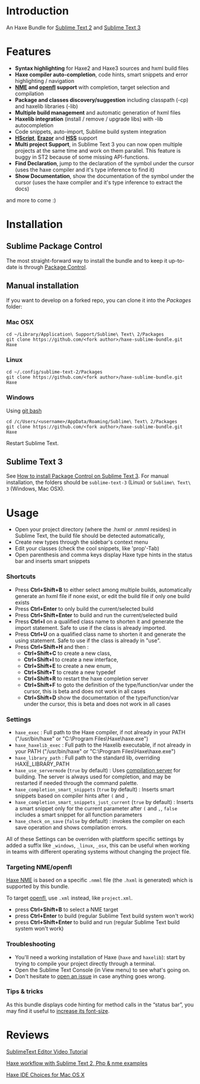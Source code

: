 # Introduction
An Haxe Bundle for [Sublime Text 2](http://www.sublimetext.com/2) and [Sublime Text 3](http://www.sublimetext.com/3)

# Features

 - **Syntax highlighting** for Haxe2 and Haxe3 sources and hxml build files
 - **Haxe compiler auto-completion**, code hints, smart snippets and error highlighting / navigation
 - **[NME](http://www.nme.io/) and [openfl](https://github.com/openfl/openfl) support** with completion, target selection and compilation
 - **Package and classes discovery/suggestion** including classpath (-cp) and haxelib libraries (-lib)
 - **Multiple build management** and automatic generation of hxml files
 - **Haxelib integration** (install / remove / upgrade libs) with -lib autocompletion
 - Code snippets, auto-import, Sublime build system integration
 - **[HScript](http://code.google.com/p/hscript/)**, **[Erazor](https://github.com/ciscoheat/erazor)** and **[HSS](http://ncannasse.fr/projects/hss)** support
 - **Multi project Support**, in Sublime Text 3 you can now open multiple projects at the same time and work on them parallel. This feature is buggy in ST2 because of some missing API-functions.
 - **Find Declaration**, jump to the declaration of the symbol under the cursor (uses the haxe compiler and it's type inference to find it)
 - **Show Documentation**, show the documentation of the symbol under the cursor (uses the haxe compiler and it's type inference to extract the docs)

 
and more to come :)

# Installation

## Sublime Package Control

The most straight-forward way to install the bundle and to keep it up-to-date 
is through [Package Control](http://wbond.net/sublime_packages/package_control).

## Manual installation

If you want to develop on a forked repo, you can clone it into the *Packages* folder:

### Mac OSX

    cd ~/Library/Application\ Support/Sublime\ Text\ 2/Packages
    git clone https://github.com/<fork author>/haxe-sublime-bundle.git Haxe

### Linux

    cd ~/.config/sublime-text-2/Packages
    git clone https://github.com/<fork author>/haxe-sublime-bundle.git Haxe

### Windows

Using [git bash](http://code.google.com/p/msysgit/)

    cd /c/Users/<username>/AppData/Roaming/Sublime\ Text\ 2/Packages
    git clone https://github.com/<fork author>/haxe-sublime-bundle.git Haxe

Restart Sublime Text.

## Sublime Text 3

See [How to install Package Control on Sublime Text 3](http://wbond.net/sublime_packages/package_control/installation#ST3).
For manual installation, the folders should be `sublime-text-3` (Linux) or `Sublime\ Text\ 3` (Windows, Mac OSX).

# Usage

 - Open your project directory (where the .hxml or .nmml resides) in Sublime Text, the build file should be detected automatically,
 - Create new types through the sidebar's context menu
 - Edit your classes (check the cool snippets, like 'prop'-Tab)
 - Open parenthesis and comma keys display Haxe type hints in the status bar and inserts smart snippets

### Shortcuts

 - Press **Ctrl+Shift+B** to either select among multiple builds, automatically generate an hxml file if none exist, or edit the build file if only one build exists
 - Press **Ctrl+Enter** to only build the current/selected build
 - Press **Ctrl+Shift+Enter** to build and run the current/selected build
 - Press **Ctrl+I** on a qualified class name to shorten it and generate the import statement. Safe to use if the class is already imported.
 - Press **Ctrl+U** on a qualified class name to shorten it and generate the using statement. Safe to use if the class is already in "use".
 - Press **Ctrl+Shift+H** and then : 
      - **Ctrl+Shift+C** to create a new class,
      - **Ctrl+Shift+I** to create a new interface,
      - **Ctrl+Shift+E** to create a new enum,
      - **Ctrl+Shift+T** to create a new typedef
      - **Ctrl+Shift+R** to restart the haxe completion server
      - **Ctrl+Shift+F** to goto the definition of the type/function/var under the cursor, this is beta and does not work in all cases
      - **Ctrl+Shift+D** show the documentation of the type/function/var under the cursor, this is beta and does not work in all cases


### Settings

 - `haxe_exec` : Full path to the Haxe compiler, if not already in your PATH ("/usr/bin/haxe" or "C:\Program Files\Haxe\haxe.exe")
 - `haxe_haxelib_exec` : Full path to the Haxelib executable, if not already in your PATH ("/usr/bin/haxe" or "C:\Program Files\Haxe\haxe.exe")
  - `haxe_library_path` : Full path to the standard lib, overriding HAXE_LIBRARY_PATH
 - `haxe_use_servermode` (`true` by default) : Uses [compilation server](http://haxe.org/manual/completion#compilation-cache-server) for building. The server is always used for completion, and may be restarted if needed through the command palette.
 - `haxe_completion_smart_snippets` (`true` by default) : Inserts smart snippets based on compiler hints after `(` and `,`
 - `haxe_completion_smart_snippets_just_current` (`true` by default) : Inserts a smart snippet only for the current parameter after `(` and `,`, `false` includes a smart snippet for all function parameters
 - `haxe_check_on_save` (`false` by default) : invokes the compiler on each save operation and shows compilation errors.


All of these Settings can be overriden with plattform specific settings by added a suffix like `_windows`, `_linux`, `_osx`, this can be useful when working in teams with different operating systems without changing the project file.


### Targeting NME/openfl

[Haxe NME](http://www.haxenme.org/) is based on a specific `.nmml` file (the `.hxml` is generated) which is supported by this bundle.

To target [openfl](https://github.com/openfl/openfl), use `.xml` instead, like `project.xml`.

 - press **Ctrl+Shift+B** to select a NME target
 - press **Ctrl+Enter** to build (regular Sublime Text build system won't work)
 - press **Ctrl+Shift+Enter** to build and run (regular Sublime Text build system won't work)

### Troubleshooting

 - You'll need a working installation of Haxe (`haxe` and `haxelib`): start by trying to compile your project directly through a terminal.
 - Open the Sublime Text Console (in View menu) to see what's going on.
 - Don't hesitate to [open an issue](https://github.com/clemos/haxe-sublime-bundle/issues) in case anything goes wrong.
 
### Tips & tricks

As this bundle displays code hinting for method calls in the “status bar”, 
you may find it useful to [increase its font-size](http://superuser.com/questions/469161/increase-the-font-size-on-sublime-text-2-status-bar).

# Reviews

[SublimeText Editor Video Tutorial](http://haxe.org/doc/videos/editors/Sublimetext)

[Haxe workflow with Sublime Text 2, Php & nme examples](http://www.aymericlamboley.fr/blog/haxe-workflow-with-sublime-text-2-php-and-nme-examples/)

[Haxe IDE Choices for Mac OS X](http://sambrick.wordpress.com/2012/03/23/haxe-ide-choices-for-mac/)
